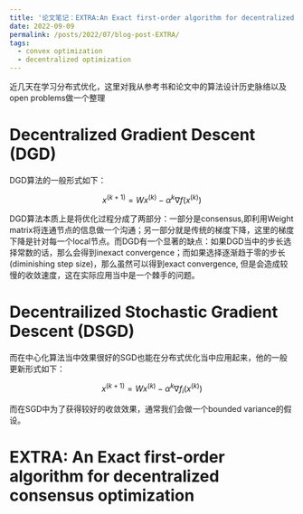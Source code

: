 ```yaml
---
title: '论文笔记：EXTRA:An Exact first-order algorithm for decentralized consensus optimization'
date: 2022-09-09
permalink: /posts/2022/07/blog-post-EXTRA/
tags:
  - convex optimization
  - decentralized optimization
---
```


近几天在学习分布式优化，这里对我从参考书和论文中的算法设计历史脉络以及open problems做一个整理

# Decentralized Gradient Descent (DGD)

DGD算法的一般形式如下：

$$x^{(k+1)} = W x^{(k)} - \alpha^k \nabla f(x^{(k)})$$

DGD算法本质上是将优化过程分成了两部分：一部分是consensus,即利用Weight matrix将连通节点的信息做一个沟通；另一部分就是传统的梯度下降，这里的梯度下降是针对每一个local节点。而DGD有一个显著的缺点：如果DGD当中的步长选择常数的话，那么会得到inexact convergence；而如果选择逐渐趋于零的步长(diminishing step size)，那么虽然可以得到exact convergence, 但是会造成较慢的收敛速度，这在实际应用当中是一个棘手的问题。

# Decentrailized Stochastic Gradient Descent (DSGD)

而在中心化算法当中效果很好的SGD也能在分布式优化当中应用起来，他的一般更新形式如下：

$$x^{(k+1)} = W x^{(k)} - \alpha^k \nabla f_i(x^{(k)})$$

而在SGD中为了获得较好的收敛效果，通常我们会做一个bounded variance的假设。

# EXTRA: An Exact first-order algorithm for decentralized consensus optimization


